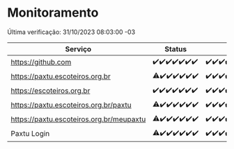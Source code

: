 # Monitoramento

Última verificação: 31/10/2023 08:03:00 -03

|Serviço|Status|Últimas 24h|
|---|---|---|
|https://github.com|<span title="2023-10-24: OK=24">✔️</span><span title="2023-10-25: OK=24">✔️</span><span title="2023-10-26: OK=24">✔️</span><span title="2023-10-27: OK=24">✔️</span><span title="2023-10-28: OK=24">✔️</span><span title="2023-10-29: OK=24">✔️</span><span title="2023-10-30: OK=11">✔️</span>|<span title="30/10/2023 08:04:00 -03 : 200">✔️</span><span title="30/10/2023 09:11:00 -03 : 200">✔️</span><span title="30/10/2023 10:08:00 -03 : 200">✔️</span><span title="30/10/2023 11:04:00 -03 : 200">✔️</span><span title="30/10/2023 12:06:00 -03 : 200">✔️</span><span title="30/10/2023 13:07:00 -03 : 200">✔️</span><span title="30/10/2023 14:04:00 -03 : 200">✔️</span><span title="30/10/2023 15:08:00 -03 : 200">✔️</span><span title="30/10/2023 16:03:00 -03 : 200">✔️</span><span title="30/10/2023 17:06:00 -03 : 200">✔️</span><span title="30/10/2023 18:03:00 -03 : 200">✔️</span><span title="30/10/2023 19:04:00 -03 : 200">✔️</span><span title="30/10/2023 20:04:00 -03 : 200">✔️</span><span title="30/10/2023 21:29:00 -03 : 200">✔️</span><span title="30/10/2023 22:41:00 -03 : 200">✔️</span><span title="30/10/2023 23:15:00 -03 : 200">✔️</span><span title="31/10/2023 00:06:00 -03 : 200">✔️</span><span title="31/10/2023 01:07:00 -03 : 200">✔️</span><span title="31/10/2023 02:05:00 -03 : 200">✔️</span><span title="31/10/2023 03:08:00 -03 : 200">✔️</span><span title="31/10/2023 04:05:00 -03 : 200">✔️</span><span title="31/10/2023 05:08:00 -03 : 200">✔️</span><span title="31/10/2023 06:06:00 -03 : 200">✔️</span><span title="31/10/2023 07:06:00 -03 : 200">✔️</span><span title="31/10/2023 08:03:00 -03 : 200">✔️</span>|
|https://paxtu.escoteiros.org.br|<span title="2023-10-24: OK=17, Falhas=7">⚠️</span><span title="2023-10-25: OK=24">✔️</span><span title="2023-10-26: OK=24">✔️</span><span title="2023-10-27: OK=24">✔️</span><span title="2023-10-28: OK=24">✔️</span><span title="2023-10-29: OK=24">✔️</span><span title="2023-10-30: OK=11">✔️</span>|<span title="30/10/2023 08:04:00 -03 : 200">✔️</span><span title="30/10/2023 09:11:00 -03 : 200">✔️</span><span title="30/10/2023 10:08:00 -03 : 200">✔️</span><span title="30/10/2023 11:04:00 -03 : 200">✔️</span><span title="30/10/2023 12:06:00 -03 : 200">✔️</span><span title="30/10/2023 13:07:00 -03 : 200">✔️</span><span title="30/10/2023 14:04:00 -03 : 200">✔️</span><span title="30/10/2023 15:08:00 -03 : 200">✔️</span><span title="30/10/2023 16:03:00 -03 : 200">✔️</span><span title="30/10/2023 17:06:00 -03 : 200">✔️</span><span title="30/10/2023 18:03:00 -03 : 200">✔️</span><span title="30/10/2023 19:04:00 -03 : 200">✔️</span><span title="30/10/2023 20:04:00 -03 : 200">✔️</span><span title="30/10/2023 21:29:00 -03 : 200">✔️</span><span title="30/10/2023 22:41:00 -03 : 200">✔️</span><span title="30/10/2023 23:15:00 -03 : 200">✔️</span><span title="31/10/2023 00:06:00 -03 : 200">✔️</span><span title="31/10/2023 01:07:00 -03 : 200">✔️</span><span title="31/10/2023 02:05:00 -03 : 200">✔️</span><span title="31/10/2023 03:08:00 -03 : 200">✔️</span><span title="31/10/2023 04:05:00 -03 : 200">✔️</span><span title="31/10/2023 05:08:00 -03 : 200">✔️</span><span title="31/10/2023 06:06:00 -03 : 200">✔️</span><span title="31/10/2023 07:06:00 -03 : 200">✔️</span><span title="31/10/2023 08:03:00 -03 : 200">✔️</span>|
|https://escoteiros.org.br|<span title="2023-10-24: OK=24">✔️</span><span title="2023-10-25: OK=24">✔️</span><span title="2023-10-26: OK=24">✔️</span><span title="2023-10-27: OK=24">✔️</span><span title="2023-10-28: OK=24">✔️</span><span title="2023-10-29: OK=24">✔️</span><span title="2023-10-30: OK=11">✔️</span>|<span title="30/10/2023 08:04:00 -03 : 200">✔️</span><span title="30/10/2023 09:11:00 -03 : 200">✔️</span><span title="30/10/2023 10:08:00 -03 : 200">✔️</span><span title="30/10/2023 11:04:00 -03 : 200">✔️</span><span title="30/10/2023 12:06:00 -03 : 200">✔️</span><span title="30/10/2023 13:07:00 -03 : 200">✔️</span><span title="30/10/2023 14:04:00 -03 : 200">✔️</span><span title="30/10/2023 15:08:00 -03 : 200">✔️</span><span title="30/10/2023 16:03:00 -03 : 200">✔️</span><span title="30/10/2023 17:06:00 -03 : 200">✔️</span><span title="30/10/2023 18:03:00 -03 : 200">✔️</span><span title="30/10/2023 19:04:00 -03 : 200">✔️</span><span title="30/10/2023 20:04:00 -03 : 200">✔️</span><span title="30/10/2023 21:29:00 -03 : 200">✔️</span><span title="30/10/2023 22:41:00 -03 : 200">✔️</span><span title="30/10/2023 23:15:00 -03 : 200">✔️</span><span title="31/10/2023 00:06:00 -03 : 200">✔️</span><span title="31/10/2023 01:07:00 -03 : 200">✔️</span><span title="31/10/2023 02:05:00 -03 : 200">✔️</span><span title="31/10/2023 03:08:00 -03 : 200">✔️</span><span title="31/10/2023 04:05:00 -03 : 200">✔️</span><span title="31/10/2023 05:08:00 -03 : 200">✔️</span><span title="31/10/2023 06:06:00 -03 : 200">✔️</span><span title="31/10/2023 07:06:00 -03 : 200">✔️</span><span title="31/10/2023 08:03:00 -03 : 200">✔️</span>|
|https://paxtu.escoteiros.org.br/paxtu|<span title="2023-10-24: OK=17, Falhas=7">⚠️</span><span title="2023-10-25: OK=24">✔️</span><span title="2023-10-26: OK=24">✔️</span><span title="2023-10-27: OK=24">✔️</span><span title="2023-10-28: OK=24">✔️</span><span title="2023-10-29: OK=24">✔️</span><span title="2023-10-30: OK=11">✔️</span>|<span title="30/10/2023 08:04:00 -03 : 200">✔️</span><span title="30/10/2023 09:11:00 -03 : 200">✔️</span><span title="30/10/2023 10:08:00 -03 : 200">✔️</span><span title="30/10/2023 11:04:00 -03 : 200">✔️</span><span title="30/10/2023 12:06:00 -03 : 200">✔️</span><span title="30/10/2023 13:07:00 -03 : 200">✔️</span><span title="30/10/2023 14:04:00 -03 : 200">✔️</span><span title="30/10/2023 15:08:00 -03 : 200">✔️</span><span title="30/10/2023 16:03:00 -03 : 200">✔️</span><span title="30/10/2023 17:06:00 -03 : 200">✔️</span><span title="30/10/2023 18:03:00 -03 : 200">✔️</span><span title="30/10/2023 19:04:00 -03 : 200">✔️</span><span title="30/10/2023 20:04:00 -03 : 200">✔️</span><span title="30/10/2023 21:29:00 -03 : 200">✔️</span><span title="30/10/2023 22:41:00 -03 : 200">✔️</span><span title="30/10/2023 23:15:00 -03 : 200">✔️</span><span title="31/10/2023 00:06:00 -03 : 200">✔️</span><span title="31/10/2023 01:07:00 -03 : 200">✔️</span><span title="31/10/2023 02:05:00 -03 : 200">✔️</span><span title="31/10/2023 03:08:00 -03 : 200">✔️</span><span title="31/10/2023 04:05:00 -03 : 200">✔️</span><span title="31/10/2023 05:08:00 -03 : 200">✔️</span><span title="31/10/2023 06:06:00 -03 : 200">✔️</span><span title="31/10/2023 07:06:00 -03 : 200">✔️</span><span title="31/10/2023 08:03:00 -03 : 200">✔️</span>|
|https://paxtu.escoteiros.org.br/meupaxtu|<span title="2023-10-24: OK=17, Falhas=7">⚠️</span><span title="2023-10-25: OK=24">✔️</span><span title="2023-10-26: OK=24">✔️</span><span title="2023-10-27: OK=24">✔️</span><span title="2023-10-28: OK=24">✔️</span><span title="2023-10-29: OK=24">✔️</span><span title="2023-10-30: OK=11">✔️</span>|<span title="30/10/2023 08:04:00 -03 : 200">✔️</span><span title="30/10/2023 09:11:00 -03 : 200">✔️</span><span title="30/10/2023 10:08:00 -03 : 200">✔️</span><span title="30/10/2023 11:04:00 -03 : 200">✔️</span><span title="30/10/2023 12:06:00 -03 : 200">✔️</span><span title="30/10/2023 13:07:00 -03 : 200">✔️</span><span title="30/10/2023 14:04:00 -03 : 200">✔️</span><span title="30/10/2023 15:08:00 -03 : 200">✔️</span><span title="30/10/2023 16:03:00 -03 : 200">✔️</span><span title="30/10/2023 17:06:00 -03 : 200">✔️</span><span title="30/10/2023 18:03:00 -03 : 200">✔️</span><span title="30/10/2023 19:04:00 -03 : 200">✔️</span><span title="30/10/2023 20:04:00 -03 : 200">✔️</span><span title="30/10/2023 21:29:00 -03 : 200">✔️</span><span title="30/10/2023 22:41:00 -03 : 200">✔️</span><span title="30/10/2023 23:15:00 -03 : 200">✔️</span><span title="31/10/2023 00:06:00 -03 : 200">✔️</span><span title="31/10/2023 01:07:00 -03 : 200">✔️</span><span title="31/10/2023 02:05:00 -03 : 200">✔️</span><span title="31/10/2023 03:08:00 -03 : 200">✔️</span><span title="31/10/2023 04:05:00 -03 : 200">✔️</span><span title="31/10/2023 05:08:00 -03 : 200">✔️</span><span title="31/10/2023 06:06:00 -03 : 200">✔️</span><span title="31/10/2023 07:06:00 -03 : 200">✔️</span><span title="31/10/2023 08:03:00 -03 : 200">✔️</span>|
|Paxtu Login|<span title="2023-10-24: OK=17, Falhas=7">⚠️</span><span title="2023-10-25: OK=24">✔️</span><span title="2023-10-26: OK=24">✔️</span><span title="2023-10-27: OK=24">✔️</span><span title="2023-10-28: OK=24">✔️</span><span title="2023-10-29: OK=24">✔️</span><span title="2023-10-30: OK=11">✔️</span>|<span title="30/10/2023 08:04:00 -03 : 200">✔️</span><span title="30/10/2023 09:11:00 -03 : 200">✔️</span><span title="30/10/2023 10:08:00 -03 : 200">✔️</span><span title="30/10/2023 11:04:00 -03 : 200">✔️</span><span title="30/10/2023 12:06:00 -03 : 200">✔️</span><span title="30/10/2023 13:07:00 -03 : 200">✔️</span><span title="30/10/2023 14:04:00 -03 : 200">✔️</span><span title="30/10/2023 15:08:00 -03 : 200">✔️</span><span title="30/10/2023 16:03:00 -03 : 200">✔️</span><span title="30/10/2023 17:06:00 -03 : 200">✔️</span><span title="30/10/2023 18:03:00 -03 : 200">✔️</span><span title="30/10/2023 19:04:00 -03 : 200">✔️</span><span title="30/10/2023 20:04:00 -03 : 200">✔️</span><span title="30/10/2023 21:29:00 -03 : 200">✔️</span><span title="30/10/2023 22:41:00 -03 : 200">✔️</span><span title="30/10/2023 23:15:00 -03 : 200">✔️</span><span title="31/10/2023 00:06:00 -03 : 200">✔️</span><span title="31/10/2023 01:07:00 -03 : 200">✔️</span><span title="31/10/2023 02:05:00 -03 : 200">✔️</span><span title="31/10/2023 03:08:00 -03 : 200">✔️</span><span title="31/10/2023 04:05:00 -03 : 200">✔️</span><span title="31/10/2023 05:08:00 -03 : 200">✔️</span><span title="31/10/2023 06:06:00 -03 : 200">✔️</span><span title="31/10/2023 07:06:00 -03 : 200">✔️</span><span title="31/10/2023 08:03:00 -03 : 200">✔️</span>|
